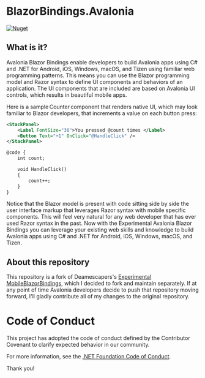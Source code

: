 # BlazorBindings.Avalonia

[![Nuget](https://img.shields.io/nuget/v/BlazorBindings.Avalonia)](https://www.nuget.org/packages/BlazorBindings.Avalonia/)

## What is it?

Avalonia Blazor Bindings enable developers to build Avalonia apps using C# and .NET for Android, iOS, Windows, macOS, and Tizen using familiar web programming patterns. This means you can use the Blazor programming model and Razor syntax to define UI components and behaviors of an application. The UI components that are included are based on Avalonia UI controls, which results in beautiful mobile apps.

Here is a sample Counter component that renders native UI, which may look familiar to Blazor developers, that increments a value on each button press:

```xml
<StackPanel>
    <Label FontSize="30">You pressed @count times </Label>
    <Button Text="+1" OnClick="@HandleClick" />
</StackPanel>

@code {
    int count;

    void HandleClick()
    {
        count++;
    }
}
```

Notice that the Blazor model is present with code sitting side by side the user interface markup that leverages Razor syntax with mobile specific components. This will feel very natural for any web developer that has ever used Razor syntax in the past. Now with the Experimental Avalonia Blazor Bindings you can leverage your existing web skills and knowledge to build Avalonia apps using C# and .NET for Android, iOS, Windows, macOS, and Tizen.

<!--Here is the code above running in the Android Emulator:

<img src="https://devblogs.microsoft.com/aspnet/wp-content/uploads/sites/16/2020/01/blazor-android-counter-2.gif" alt="Clicking increment button in Android emulator" width="300" height="533" class="aligncenter size-full wp-image-23061" />
-->

## About this repository

This repository is a fork of Deamescapers's [Experimental MobileBlazorBindings](https://github.com/DreamEscaper/MobileBlazorBindings), which I decided to fork and maintain separately. If at any point of time Avalonia developers decide to push that repository moving forward, I'll gladly contribute all of my changes to the original repository. 

# Code of Conduct

This project has adopted the code of conduct defined by the Contributor Covenant
to clarify expected behavior in our community.

For more information, see the [.NET Foundation Code of Conduct](https://dotnetfoundation.org/code-of-conduct).

Thank you!

 [1]: https://dotnet.microsoft.com/download/dotnet-core/3.1
